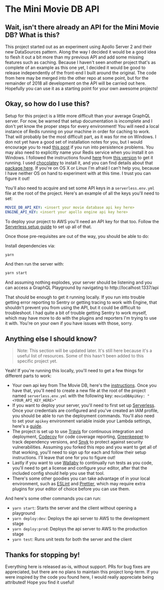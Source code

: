 # The Mini Movie DB API

## Wait, isn't there already an API for the Mini Movie DB? What is this?

This project started out as an experiment using Apollo Server 2 and their new DataSources pattern. Along the way I decided it would be a good idea to flesh it out a bit more than my previous API and add some missing features such as caching. Because I haven't seen another project that's as complete of an example as this one yet, I decided it would be good to release independently of the front-end I built around the original. The code from here may be merged into the other repo at some point, but for the remainder of 2018 all development on the API will be carried out here. Hopefully you can use it as a starting point for your own awesome projects!

## Okay, so how do I use this?

Setup for this project is a little more difficult than your average GraphQL server. For now, be warned that setup documentation is incomplete and I don't yet know the proper steps for every environment! You will need a local instance of Redis running on your machine in order for caching to work. That will probably be the most difficult part, as it was for me on Windows. I don not yet have a good set of installation notes for you, but I would encourage you to read [this post](https://www.laurivan.com/redis-on-windows-save-rdb-but-not-able-to-persist/) if you run into persistence problems. You may also need to explicitly name your Redis service when you install it on Windows. I followed the instructions found [here](https://raw.githubusercontent.com/MSOpenTech/redis/3.0/Windows%20Service%20Documentation.md) from [this version](https://github.com/MicrosoftArchive/redis) to get it running. I used [chocolatey](https://chocolatey.org/) to install it, and you can find details about that [package here](https://chocolatey.org/packages/redis-64). If you're on OS X or Linux I'm afraid I can't help you, because I have neither OS on hand to experiment with at this time. I trust you can figure it out!

You'll also need to acquire and set some API keys in a `serverless.env.yml` file at the root of the project. Here's an example of all the keys you'll need to set:

```yml
MOVIE_DB_API_KEY: <insert your movie database api key here>
ENGINE_API_KEY: <insert your apollo engine api key here>
```

To deploy your project to AWS you'll need an API key for that too. Follow the [Serverless setup guide](https://serverless.com/framework/docs/providers/aws/guide/quick-start/) to set up all of that.

Once those pre-requisites are out of the way, you should be able to do:

Install dependencies via:
```bash
yarn
```

And then run the server with:
```bash
yarn start
```

And assuming nothing explodes, your server should be listening and you can access a GraphQL Playground by navigating to http://localhost:1337/api

That should be enough to get it running locally. If you run into trouble getting error reporting to Sentry or getting tracing to work with Engine, that shouldn't prevent you from using the API, but it could be difficult to troubleshoot. I had quite a bit of trouble getting Sentry to work myself, which may have more to do with the plugins and reporters I'm trying to use it with. You're on your own if you have issues with those, sorry.

## Anything else I should know?

> Note: This section will be updated later. It's still here because it's a useful list of resources. Some of this hasn't been added to this specific project yet.

Yeah! If you're running this locally, you'll need to get a few things for different parts to work:

- Your own api key from The Movie DB, here's the [instructions](https://developers.themoviedb.org/3/getting-started/introduction). Once you have that, you'll need to create a new file at the root of the project named `serverless.env.yml` with the following key: `movieDBApiKey: "<YOUR_API_KEY_HERE>"`
- If you want to deploy your server, you'll need to first set up [Serverless](https://serverless.com/framework/docs/providers/aws/guide/installation/). Once your credentials are configured and you've created an IAM profile, you should be able to run the deployment commands. You'll also need to set your `apikey` environment variable inside your Lambda settings, here's a [guide](https://docs.aws.amazon.com/lambda/latest/dg/env_variables.html).
- The project is set up to use [Travis](https://travis-ci.org/) for continuous integration and deployment, [Codecov](https://codecov.io/) for code coverage reporting, [Greenkeeper](https://greenkeeper.io/) to track dependency versions, and [Snyk](https://snyk.io/org/saeris/) to protect against security vulnerabilities. Assuming you forked this repo and you want to get all of that working, you'll need to sign up for each and follow their setup instructions. I'll leave that one for you to figure out!
- Lastly if you want to use [Wallaby](https://wallabyjs.com/) to continually run tests as you code, you'll need to get a license and configure your editor, after that the included config should help you use that tool.
- There's some other goodies you can take advantage of in your local environment, such as [ESLint](https://eslint.org/) and [Prettier](https://prettier.io/), which may require extra plugins for your editor of choice before you can use them.

And here's some other commands you can run:

- `yarn start`: Starts the server and the client without opening a playground
- `yarn deploy:dev`: Deploys the api server to AWS to the development stage
- `yarn deploy:prod`: Deploys the api server to AWS to the production stage
- `yarn test`: Runs unit tests for both the server and the client

## Thanks for stopping by!

Everything here is released as-is, without support. PRs for bug fixes are appreciated, but there are no plans to maintain this project long-term. If you were inspired by the code you found here, I would really appreciate being attributed! Hope you find it useful!
